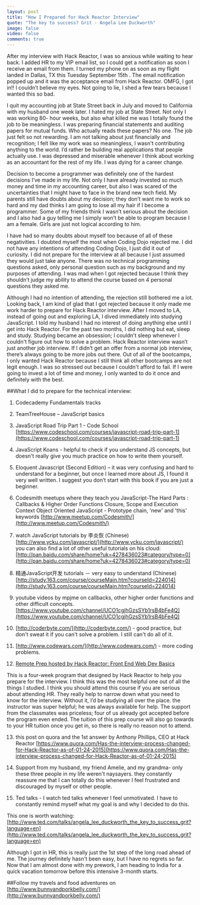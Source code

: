 ```yaml
---
layout: post
title: "How I Prepared for Hack Reactor Interview"
quote: "The key to success? Grit - Angela Lee Duckworth"
image: false
video: false
comments: true
---
```


After my interview with Hack Reactor, I was so anxious while waiting to hear back.  I added HR to my VIP email list, so I could get a notification as soon I receive an email from them. I turned my phone on as soon as my flight landed in Dallas, TX this Tuesday September 15th . The email notification popped up and it was the acceptance email from Hack Reactor. OMFG, I got in!! I couldn’t believe my eyes. Not going to lie, I shed a few tears because I wanted this so bad. 

I quit my accounting job at State Street back in July and moved to California with my husband one week later. I hated my job at State Street. Not only I was working 80- hour weeks, but also what killed me was I totally found the job to be meaningless. I was preparing financial statements and auditing papers for mutual funds. Who actually reads these papers? No one. The job just felt so not rewarding. I am not talking about just financially and recognition; I felt like my work was so meaningless, I wasn't contributing anything to the world. I’d rather be building real applications that people actually use. I was depressed and miserable whenever I think about working as an accountant for the rest of my life. I was dying for a career change. 

Decision to become a programmer was definitely one of the hardest decisions I’ve made in my life. Not only I have already invested so much money and time in my accounting career, but also I was scared of the uncertainties that I might have to face in the brand new tech field. My parents still have doubts about my decision; they don’t want me to work so hard and my dad thinks I am going to lose all my hair if I become a programmer. Some of my friends think I wasn’t serious about the decision and I also had a guy telling me I simply won’t be able to program because I am a female. Girls are just not logical according to him. 

I have had so many doubts about myself too because of all of these negativities.  I doubted myself the most when Coding Dojo rejected me. I did not have any intentions of attending Coding Dojo, I just did it out of curiosity. I did not prepare for the interview at all because I just assumed they would just take anyone. There was no technical programming questions asked, only personal question such as my background and my purposes of attending. I was mad when I got rejected because I think they shouldn’t judge my ability to attend the course based on 4 personal questions they asked me. 

Although I had no intention of attending, the rejection still bothered me a lot. Looking back, I am kind of glad that I got rejected because it only made me work harder to prepare for Hack Reactor interview. After I moved to LA, instead of going out and exploring LA, I dived immediately into studying JavaScript. I told my husband I had no interest of doing anything else until I get into Hack Reactor. For the past two months, I did nothing but eat, sleep and study. Studying became an obsession; I couldn't sleep whenever I couldn't figure out how to solve a problem. Hack Reactor interview wasn’t just another job interview. If I didn’t get an offer from a normal job interview, there’s always going to be more jobs out there. Out of all of the bootcamps, I only wanted Hack Reactor because I still think all other bootcamps are not legit enough. I was so stressed out because I couldn't afford to fail. If I were going to invest a lot of time and money, I only wanted to do it once and definitely with the best. 

##What I did to prepare for the technical interview:

1. Codecademy  Fundamentals tracks

2. TeamTreeHouse – JavaScript basics 

3. JavaScript Road Trip Part 1 - Code School
 [https://www.codeschool.com/courses/javascript-road-trip-part-1](https://www.codeschool.com/courses/javascript-road-trip-part-1)

4. JavaScript Koans - helpful to check if you understand JS concepts, but doesn't really give you much practice on how to write them yourself. 

5. Eloquent Javascript (Second Edition) – it was very confusing and hard to understand for a beginner, but once I learned more about JS, I found it very well written. I suggest you don’t start with this book if you are just a beginner. 

6. Codesmith meetups where they teach you JavaScript-The Hard Parts : Callbacks & Higher Order Functions
Closure, Scope and Execution Context
Object Oriented JavaScript - Prototype chain, 'new' and 'this' keywords
 [http://www.meetup.com/Codesmith/](http://www.meetup.com/Codesmith/)

7. watch JavaScript tutorials by 李炎恢 (Chinese)
 [http://www.ycku.com/javascript/](http://www.ycku.com/javascript/)
you can also find a lot of other useful tutorials  on his cloud: 
 [http://pan.baidu.com/share/home?uk=4278436023#category/type=0](http://pan.baidu.com/share/home?uk=4278436023#category/type=0)

8. 精通JavaScript开发 tutorials － very easy to understand (Chinese)
 [http://study.163.com/course/courseMain.htm?courseId=224014](http://study.163.com/course/courseMain.htm?courseId=224014)

9. youtube videos by mpjme on callbacks, other higher order functions and other difficult concepts. 
 [https://www.youtube.com/channel/UCO1cgjhGzsSYb1rsB4bFe4Q](https://www.youtube.com/channel/UCO1cgjhGzsSYb1rsB4bFe4Q)

10.  [http://coderbyte.com/](http://coderbyte.com/) - good practice, but don't sweat it if you can't solve a problem. I still can't do all of it. 

11.  [http://www.codewars.com/](http://www.codewars.com/) - more coding problems.

12. [Remote Prep hosted by Hack Reactor: Front End Web Dev Basics](https://www.eventbrite.com/e/remote-prep-pacific-front-end-web-dev-basics-online-part-time-morning-pacific-tickets-17944479421?utm_campaign=order_confirm&utm_medium=email&ref=eemailordconf&utm_source=eb_email&utm_term=eventname0)

This is a four-week program that designed by Hack Reactor to help you prepare for the interview. I think this was the most helpful one out of all the things I studied. I think you should attend this course if you are serious about attending HR. They really help to narrow down what you need to know for the interview. Without it, I’d be studying all over the place. the instructor was super helpful; he was always available for help. The support from the classmates was priceless; four of us already got accepted before the program even ended. The tuition of this prep course will also go towards to your HR tuition once you get in, so there is really no reason not to attend.  

13. this post on quora and the 1st answer by Anthony Phillips, CEO at Hack Reactor
 [https://www.quora.com/Has-the-interview-process-changed-for-Hack-Reactor-as-of-01-24-2015](https://www.quora.com/Has-the-interview-process-changed-for-Hack-Reactor-as-of-01-24-2015)

14. Support from my husband, my friend Amelie, and my grandma- only these three people in my life weren't naysayers. they constantly reassure me that I can totally do this whenever I feel frustrated and discouraged by myself or other people. 

15. Ted talks - I watch ted talks whenever I feel unmotivated. I have to constantly remind myself what my goal is and why I decided to do this.

This one is worth watching: [http://www.ted.com/talks/angela_lee_duckworth_the_key_to_success_grit?language=en](http://www.ted.com/talks/angela_lee_duckworth_the_key_to_success_grit?language=en)


Although I got in HR, this is really just the 1st step of the long road ahead of me. The journey definitely hasn't been easy, but I have no regrets so far. Now that I am almost done with my prework, I am heading to India for a quick vacation tomorrow before this intensive 3-month starts. 

##Follow my travels and food adventures on 
 [http://www.bunnyandporkbelly.com/](http://www.bunnyandporkbelly.com/)


































